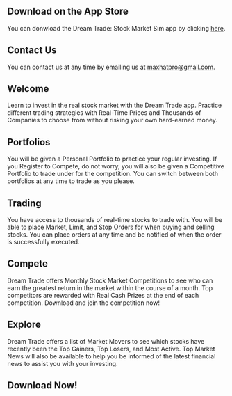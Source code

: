 ## Download on the App Store
You can donwload the Dream Trade: Stock Market Sim app by clicking [here](https://apps.apple.com/us/app/id1517485993).

## Contact Us
You can contact us at any time by emailing us at [maxhatpro@gmail.com](mailto:maxhatpro@gmail.com).

## Welcome
Learn to invest in the real stock market with the Dream Trade app. Practice different trading strategies with Real-Time Prices and Thousands of Companies to choose from without risking your own hard-earned money.

## Portfolios
You will be given a Personal Portfolio to practice your regular investing. If you Register to Compete, do not worry, you will also be given a Competitive Portfolio to trade under for the competition. You can switch between both portfolios at any time to trade as you please.

## Trading
You have access to thousands of real-time stocks to trade with. You will be able to place Market, Limit, and Stop Orders for when buying and selling stocks. You can place orders at any time and be notified of when the order is successfully executed.

## Compete
Dream Trade offers Monthly Stock Market Competitions to see who can earn the greatest return in the market within the course of a month. Top competitors are rewarded with Real Cash Prizes at the end of each competition. Download and join the competition now!

## Explore
Dream Trade offers a list of Market Movers to see which stocks have recently been the Top Gainers, Top Losers, and Most Active. Top Market News will also be available to help you be informed of the latest financial news to assist you with your investing.

## Download Now!
